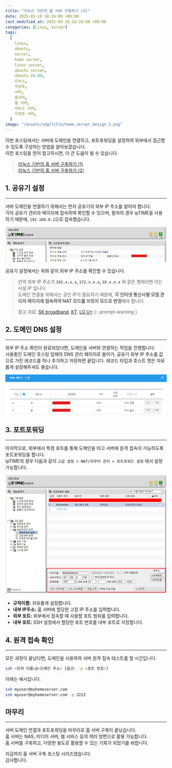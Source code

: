 ```yaml
---
title: "리눅스 기반의 홈 서버 구축하기 (3)"
date: 2025-03-18 18:24:00 +09:00
last_modified_at: 2025-03-18 18:24:00 +09:00
categories: [Linux, Server]
tags:
  [
    linux,
    ubuntu,
    server,
    home server,
    linux server,
    ubuntu server,
    ubuntu 24.04,
    리눅스,
    우분투,
    서버,
    홈서버,
    홈 서버,
    리눅스 서버,
    우분투 서버,
  ]
image: "/assets/img/title/home_server_design_3.png"
---
```


이번 포스팅에서는 서버에 도메인을 연결하고, 포트포워딩을 설정하여 외부에서 접근할 수 있도록 구성하는 방법을 알아보겠습니다.  
이전 포스팅을 먼저 참고하시면, 더 큰 도움이 될 수 있습니다.  
> [리눅스 기반의 홈 서버 구축하기 (1)](https://devpro.kr/posts/%EB%A6%AC%EB%88%85%EC%8A%A4-%EA%B8%B0%EB%B0%98%EC%9D%98-%ED%99%88-%EC%84%9C%EB%B2%84-%EA%B5%AC%EC%B6%95%ED%95%98%EA%B8%B0-(1)/)  
> [리눅스 기반의 홈 서버 구축하기 (2)](https://devpro.kr/posts/%EB%A6%AC%EB%88%85%EC%8A%A4-%EA%B8%B0%EB%B0%98%EC%9D%98-%ED%99%88-%EC%84%9C%EB%B2%84-%EA%B5%AC%EC%B6%95%ED%95%98%EA%B8%B0-(2)/)  

## 1. 공유기 설정
---
서버 도메인을 연결하기 위해서는 먼저 공유기의 외부 IP 주소를 알아야 합니다.  
각자 공유기 관리자 페이지에 접속하여 확인할 수 있으며, 필자의 경우 ipTIME을 사용하기 때문에, `192.168.0.1`으로 접속했습니다.  

![iptime_settings](/assets/img/posts/linux/server/iptime_settings.png)  

공유기 설정에서는 위와 같이 외부 IP 주소를 확인할 수 있습니다.  

> 만약 외부 IP 주소가 **`192.x.x.x`, `172.x.x.x`, `10.x.x.x`** 와 같은 형태라면 이는 사설 IP 입니다.  
> 도메인 연결을 위해서는 공인 IP가 필요하기 때문에, **각 인터넷 통신사별 모뎀 관리자 페이지에 접속하여 NAT 모드를 브릿지 모드로 변경**해야 합니다.  
>  
> 참고 자료: [SK broadband](https://blog.naver.com/71018025/223082956690), [KT](https://blog.naver.com/kangyh5/222410512750), [LG U+](https://www.100mb.kr/bbs/board.php?bo_table=customer&wr_id=549532)
{: .prompt-warning }

## 2. 도메인 DNS 설정
---
외부 IP 주소 확인이 완료되었다면, 도메인을 서버와 연결하는 작업을 진행합니다.  
사용중인 도메인 호스팅 업체의 DNS 관리 페이지로 들어가, 공유기 외부 IP 주소를 값으로 가진 레코드를 하나 추가하고 저장하면 끝입니다. 레코드 타입과 호스트 명은 자유롭게 설정해주셔도 좋습니다.  

![gabia_dns](/assets/img/posts/linux/server/gabia_dns.png)  

## 3. 포트포워딩
---
마지막으로, 외부에서 특정 포트를 통해 도메인을 타고 서버에 원격 접속이 가능하도록 포트포워딩을 합니다.  
ipTIME의 경우 다음과 같이 `고급 설정 > NAT/라우터 관리 > 포트포워드 설정` 에서 설정 가능합니다.  

![iptime_port_forward](/assets/img/posts/linux/server/iptime_port_forward.png)  

* **규칙이름:** 자유롭게 설정합니다.
* **내부 IP주소:** 홈 서버에 할당한 고정 IP 주소를 입력합니다.
* **외부 포트:** 외부에서 접속할 때 사용할 포트 범위를 입력합니다.
* **내부 포트:** SSH 설정에서 할당한 포트 번호를 내부 포트로 지정합니다.

## 4. 원격 접속 확인
---
모든 과정이 끝났다면, 도메인을 사용하여 서버 원격 접속 테스트를 할 시간입니다.  
```bash
ssh <유저 이름>@<도메인 주소> [옵션: -p <포트 번호>]
```

아래는 예시입니다.
```bash
ssh myuser@myhomeserver.com
ssh myuser@myhomeserver.com -p 2222
```

## 마무리
---
서버 도메인 연결과 포트포워딩을 마무리로 홈 서버 구축이 끝났습니다.  
홈 서버는 NAS, 미디어 서버, 웹 서비스 등의 여러 방면으로 활용 가능합니다.  
홈 서버를 구축하고, 다양한 용도로 활용할 수 있는 기회가 되었기를 바랍니다.  

지금까지 홈 서버 구축 포스팅 시리즈였습니다.  
감사합니다.  
